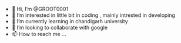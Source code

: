 - 👋 Hi, I’m @GROOT0001
- 👀 I’m interested in little bit in coding ,  mainly intrested in developing 
- 🌱 I’m currently learning in chandigarh university
- 💞️ I’m looking to collaborate with google 
- 📫 How to reach me ...

<!---
GROOT0001/GROOT0001 is a ✨ special ✨ repository because its `README.md` (this file) appears on your GitHub profile.
You can click the Preview link to take a look at your changes.
--->
